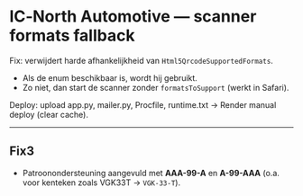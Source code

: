 # IC‑North Automotive — scanner formats fallback

Fix: verwijdert harde afhankelijkheid van `Html5QrcodeSupportedFormats`.
- Als de enum beschikbaar is, wordt hij gebruikt.
- Zo niet, dan start de scanner zonder `formatsToSupport` (werkt in Safari).

Deploy: upload app.py, mailer.py, Procfile, runtime.txt → Render manual deploy (clear cache).


---

## Fix3
- Patroonondersteuning aangevuld met **AAA-99-A** en **A-99-AAA** (o.a. voor kenteken zoals VGK33T → `VGK-33-T`).
